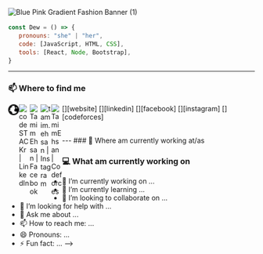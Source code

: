 ![Blue Pink Gradient Fashion Banner (1)](https://user-images.githubusercontent.com/66441544/166089911-4d66322f-b9e2-4d9d-a794-0baad8557dae.jpg)

```js
const Dew = () => {
   pronouns: "she" | "her",
   code: [JavaScript, HTML, CSS],
   tools: [React, Node, Bootstrap],
}
```

---
### 📫 Where to find me
[<img align="left" alt="TamimEhsan" width="22px" src="https://raw.githubusercontent.com/iconic/open-iconic/master/svg/globe.svg" />][website]
[<img align="left" alt="codeSTACKr | LinkedIn" width="22px" src="https://cdn.jsdelivr.net/npm/simple-icons@v3/icons/linkedin.svg" />][linkedin]
[<img align="left" alt="Tamim Ehsan | Facebook" width="22px" src="https://cdn.jsdelivr.net/npm/simple-icons@v3/icons/facebook.svg" />][facebook]
[<img align="left" alt="tamim.ehsan | Instagram" width="22px" src="https://cdn.jsdelivr.net/npm/simple-icons@v3/icons/instagram.svg" />][instagram]
[<img align="left" alt="TamimEhsan | Codeforces" width="22px" src="https://cdn.jsdelivr.net/npm/simple-icons@v3/icons/codeforces.svg" />][codeforces]

<br /> 
---
### 💼 Where am currently working at/as

### 💻 What am currently working on



- 🔭 I’m currently working on ...
- 🌱 I’m currently learning ...
- 👯 I’m looking to collaborate on ...
- 🤔 I’m looking for help with ...
- 💬 Ask me about ...
- 📫 How to reach me: ...
- 😄 Pronouns: ...
- ⚡ Fun fact: ...
-->
